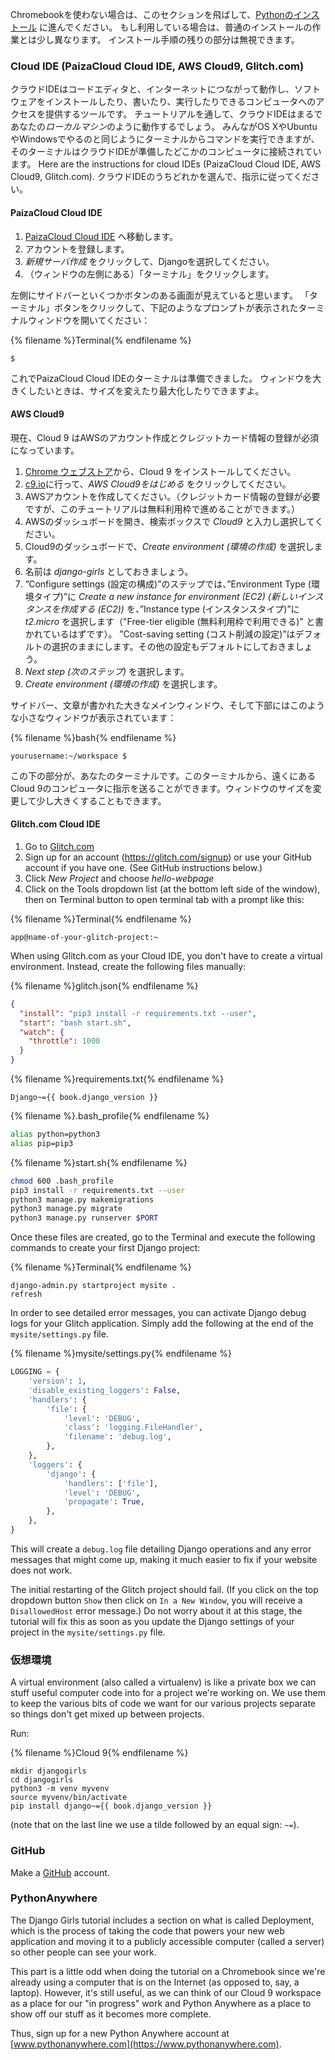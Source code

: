Chromebookを使わない場合は、このセクションを飛ばして、[Pythonのインストール](http://tutorial.djangogirls.org/en/installation/#install-python) に進んでください。 もし利用している場合は、普通のインストールの作業とは少し異なります。 インストール手順の残りの部分は無視できます。

### Cloud IDE (PaizaCloud Cloud IDE, AWS Cloud9, Glitch.com)

クラウドIDEはコードエディタと、インターネットにつながって動作し、ソフトウェアをインストールしたり、書いたり、実行したりできるコンピュータへのアクセスを提供するツールです。 チュートリアルを通して、クラウドIDEはまるであなたの*ローカルマシン*のように動作するでしょう。 みんながOS XやUbuntuやWindowsでやるのと同じようにターミナルからコマンドを実行できますが、そのターミナルはクラウドIDEが準備したどこかのコンピュータに接続されています。 Here are the instructions for cloud IDEs (PaizaCloud Cloud IDE, AWS Cloud9, Glitch.com). クラウドIDEのうちどれかを選んで、指示に従ってください。

#### PaizaCloud Cloud IDE

1. [PaizaCloud Cloud IDE](https://paiza.cloud/) へ移動します。
2. アカウントを登録します。
3. *新規サーバ作成* をクリックして、Djangoを選択してください。
4. （ウィンドウの左側にある）「ターミナル」をクリックします。

左側にサイドバーといくつかボタンのある画面が見えていると思います。 「ターミナル」ボタンをクリックして、下記のようなプロンプトが表示されたターミナルウィンドウを開いてください：

{% filename %}Terminal{% endfilename %}

    $
    

これでPaizaCloud Cloud IDEのターミナルは準備できました。 ウィンドウを大きくしたいときは、サイズを変えたり最大化したりできますよ。

#### AWS Cloud9

現在、Cloud 9 はAWSのアカウント作成とクレジットカード情報の登録が必須になっています。

1. [Chrome ウェブストア](https://chrome.google.com/webstore/detail/cloud9/nbdmccoknlfggadpfkmcpnamfnbkmkcp)から、Cloud 9 をインストールしてください。
2. [c9.io](https://c9.io)に行って、*AWS Cloud9をはじめる* をクリックしてください。
3. AWSアカウントを作成してください。（クレジットカード情報の登録が必要ですが、このチュートリアルは無料利用枠で進めることができます。）
4. AWSのダッシュボードを開き、検索ボックスで *Cloud9* と入力し選択してください。
5. Cloud9のダッシュボードで、*Create environment (環境の作成)* を選択します。
6. 名前は *django-girls* としておきましょう。
7. ”Configure settings (設定の構成)”のステップでは、”Environment Type (環境タイプ)”に *Create a new instance for environment (EC2) (新しいインスタンスを作成する (EC2))* を、”Instance type (インスタンスタイプ)”に *t2.micro* を選択します（"Free-tier eligible (無料利用枠で利用できる)" と書かれているはずです）。 ”Cost-saving setting (コスト削減の設定)”はデフォルトの選択のままにします。その他の設定もデフォルトにしておきましょう。
8. *Next step (次のステップ)* を選択します。
9. *Create environment (環境の作成)* を選択します。

サイドバー、文章が書かれた大きなメインウィンドウ、そして下部にはこのような小さなウィンドウが表示されています：

{% filename %}bash{% endfilename %}

    yourusername:~/workspace $
    

この下の部分が、あなたのターミナルです。このターミナルから、遠くにあるCloud 9のコンピュータに指示を送ることができます。ウィンドウのサイズを変更して少し大きくすることもできます。

#### Glitch.com Cloud IDE

1. Go to [Glitch.com](https://glitch.com/)
2. Sign up for an account (https://glitch.com/signup) or use your GitHub account if you have one. (See GitHub instructions below.)
3. Click *New Project* and choose *hello-webpage*
4. Click on the Tools dropdown list (at the bottom left side of the window), then on Terminal button to open terminal tab with a prompt like this:

{% filename %}Terminal{% endfilename %}

    app@name-of-your-glitch-project:~
    

When using Glitch.com as your Cloud IDE, you don't have to create a virtual environment. Instead, create the following files manually:

{% filename %}glitch.json{% endfilename %}

```json
{
  "install": "pip3 install -r requirements.txt --user",
  "start": "bash start.sh",
  "watch": {
    "throttle": 1000
  }
}
```

{% filename %}requirements.txt{% endfilename %}

    Django~={{ book.django_version }}
    

{% filename %}.bash_profile{% endfilename %}

```bash
alias python=python3
alias pip=pip3
```

{% filename %}start.sh{% endfilename %}

```bash
chmod 600 .bash_profile
pip3 install -r requirements.txt --user
python3 manage.py makemigrations
python3 manage.py migrate
python3 manage.py runserver $PORT
```

Once these files are created, go to the Terminal and execute the following commands to create your first Django project:

{% filename %}Terminal{% endfilename %}

    django-admin.py startproject mysite .
    refresh
    

In order to see detailed error messages, you can activate Django debug logs for your Glitch application. Simply add the following at the end of the `mysite/settings.py` file.

{% filename %}mysite/settings.py{% endfilename %}

```python
LOGGING = {
    'version': 1,
    'disable_existing_loggers': False,
    'handlers': {
        'file': {
            'level': 'DEBUG',
            'class': 'logging.FileHandler',
            'filename': 'debug.log',
        },
    },
    'loggers': {
        'django': {
            'handlers': ['file'],
            'level': 'DEBUG',
            'propagate': True,
        },
    },
}
```

This will create a `debug.log` file detailing Django operations and any error messages that might come up, making it much easier to fix if your website does not work.

The initial restarting of the Glitch project should fail. (If you click on the top dropdown button `Show` then click on `In a New Window`, you will receive a `DisallowedHost` error message.) Do not worry about it at this stage, the tutorial will fix this as soon as you update the Django settings of your project in the `mysite/settings.py` file.

### 仮想環境

A virtual environment (also called a virtualenv) is like a private box we can stuff useful computer code into for a project we're working on. We use them to keep the various bits of code we want for our various projects separate so things don't get mixed up between projects.

Run:

{% filename %}Cloud 9{% endfilename %}

    mkdir djangogirls
    cd djangogirls
    python3 -m venv myvenv
    source myvenv/bin/activate
    pip install django~={{ book.django_version }}
    

(note that on the last line we use a tilde followed by an equal sign: `~=`).

### GitHub

Make a [GitHub](https://github.com) account.

### PythonAnywhere

The Django Girls tutorial includes a section on what is called Deployment, which is the process of taking the code that powers your new web application and moving it to a publicly accessible computer (called a server) so other people can see your work.

This part is a little odd when doing the tutorial on a Chromebook since we're already using a computer that is on the Internet (as opposed to, say, a laptop). However, it's still useful, as we can think of our Cloud 9 workspace as a place for our "in progress" work and Python Anywhere as a place to show off our stuff as it becomes more complete.

Thus, sign up for a new Python Anywhere account at [www.pythonanywhere.com](https://www.pythonanywhere.com).